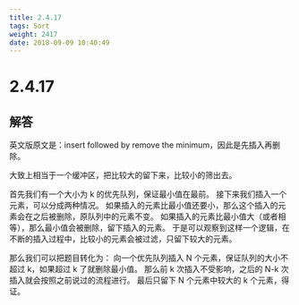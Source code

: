 ```yaml
---
title: 2.4.17
tags: Sort
weight: 2417
date: 2018-09-09 10:40:49
---
```


# 2.4.17


## 解答

英文版原文是：insert followed by remove the minimum，因此是先插入再删除。

大致上相当于一个缓冲区，把比较大的留下来，比较小的筛出去。

首先我们有一个大小为 k 的优先队列，保证最小值在最前。
接下来我们插入一个元素，可以分成两种情况。
如果插入的元素比最小值还要小，那么这个插入的元素会在之后被删除，原队列中的元素不变。
如果插入的元素比最小值大（或者相等），那么最小值会被删除，留下插入的元素。
于是可以观察到这样一个逻辑，在不断的插入过程中，比较小的元素会被过滤，只留下较大的元素。

那么我们可以把题目转化为：
向一个优先队列插入 N 个元素，保证队列的大小不超过 k，如果超过 k 了就删除最小值。
那么前 k 次插入不受影响，之后的 N-k 次插入就会按照之前说过的流程进行。
最后只留下 N 个元素中较大的 k 个元素，得证。
